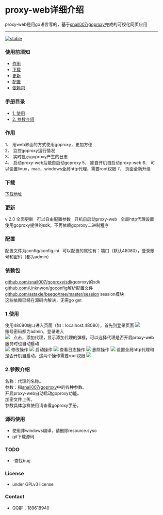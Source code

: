 # proxy-web详细介绍
proxy-web是用go语言写的，基于[snail007/goproxy](https://github.com/snail007/goproxy/)完成的可视化网页应用

---
[![stable](https://img.shields.io/badge/stable-stable-green.svg)](https://github.com/snail007/goproxy/)

### 使用前须知
 - [作用](#作用)
 - [下载](#下载)
 - [更新](#更新)
 - [配置](#配置)
 - [依赖包](#依赖包)
 
### 手册目录
- [1. 使用](#1使用)
- [2. 参数介绍](#2参数介绍)

### 作用
1、	用web界面的方式使用goproxy，更加方便  
2、	监控goproxy运行情况  
3、	实时显示goproxy产生的日志  
4、	启动proxy-web后能自启动goproxy
5、	能自开机自启动proxy-web
6、	可以设置linux，mac，windows全局http代理，需要root权限
7、	页面全新升级
 
### 下载
[下载地址](https://github.com/yincongcyincong/proxy-web/releases)  

### 更新
v 2.0 全面更新  
可以自由配置参数  
开机自启动proxy-web  
全局http代理设置  
使用goproxy提供的sdk，不再依赖goproxy二进制程序  

### 配置
配置文件为config/config.ini  
可以配置的属性有：端口（默认48080），登录账号和密码（都为admin）  


### 依赖包
[github.com/snail007/goproxy/sdk](https://github.com/snail007/goproxy/blob/master/sdk/README.md)goproxy的sdk
[github.com/Unknwon/goconfig](https://github.com/Unknwon/goconfig)解析配置文件  
[github.com/astaxie/beego/tree/master/session](https://github.com/astaxie/beego/tree/master/session) session模块  
这些依赖已经在源码内解决，无需go get

### 1.使用
使用48080端口进入页面（如：localhost:48080），首先到登录页面
<img src="https://github.com/yincongcyincong/proxy-web/raw/master/docs/image/login.png?raw=true" />  
账号密码都为admin，登录进入  
<img src="https://github.com/yincongcyincong/proxy-web/raw/master/docs/image/empty.png?raw=true" />  
点击，添加代理，显示添加代理的弹框，可以选择代理是否开启proxy-web服务时也自动启动  
<img src="https://github.com/yincongcyincong/proxy-web/raw/master/docs/image/add.png?raw=true" />
修改操作
<img src="https://github.com/yincongcyincong/proxy-web/raw/master/docs/image/update.png?raw=true" />
启动操作
<img src="https://github.com/yincongcyincong/proxy-web/raw/master/docs/image/start.png?raw=true" />
查看日志操作
<img src="https://github.com/yincongcyincong/proxy-web/raw/master/docs/image/log.png?raw=true" />
删除操作
<img src="https://github.com/yincongcyincong/proxy-web/raw/master/docs/image/delete.png?raw=true" />
设置全局http代理和是否开机自启动，这两个操作需要root权限
<img src="https://github.com/yincongcyincong/proxy-web/raw/master/docs/image/setting.png?raw=true" />

### 2.参数介绍
名称：代理的名称。  
参数：指[snail007/goproxy](https://github.com/snail007/goproxy/)中的各种参数。  
开启proxy-web自动启动goproxy功能。  
加密文件上传。  
参数具体怎样使用请查看goproxy手册。  

### 源码使用  
- 使用非windows编译，请删除resource.syso  
- git下载源码  
   
### TODO
- -查找bug

### License
- under GPLv3 license  

### Contact
- QQ群：189618940

